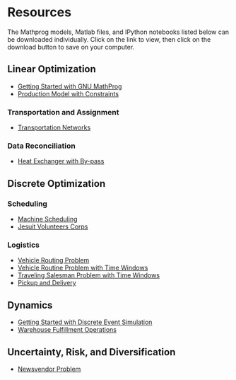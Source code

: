 Resources
========
The Mathprog models, Matlab files, and IPython notebooks listed below can be downloaded individually. Click on the link to view, then click on the download button to save on your computer.

## Linear Optimization

* [Getting Started with GNU MathProg](http://nbviewer.ipython.org/github/jckantor/CBE40455/blob/master/notebooks/Getting%20Started%20with%20GNU%20MathProg.ipynb)
* [Production Model with Constraints](http://nbviewer.ipython.org/github/jckantor/ESTM60203/blob/master/notebooks/Production%20Models%20with%20Constraints.ipynb)

### Transportation and Assignment ###

* [Transportation Networks](http://nbviewer.ipython.org/github/jckantor/CBE40455/blob/master/notebooks/Transportation%20Networks.ipynb)

### Data Reconciliation ##

* [Heat Exchanger with By-pass](http://nbviewer.ipython.org/github/jckantor/CBE40455/blob/master/notebooks/Data%20Reconciliation.ipynb)

## Discrete Optimization

### Scheduling ##

* [Machine Scheduling](http://nbviewer.ipython.org/github/jckantor/CBE40455/blob/master/notebooks/Machine%20Scheduling.ipynb)
* [Jesuit Volunteers Corps](http://nbviewer.ipython.org/github/jckantor/CBE40455/blob/master/notebooks/Jesuit%20Volunteer%20Corps.ipynb)

### Logistics ###

* [Vehicle Routing Problem](http://nbviewer.ipython.org/github/jckantor/CBE40455/blob/master/notebooks/Vehicle%20Routing.ipynb)
* [Vehicle Routine Problem with Time Windows](http://nbviewer.ipython.org/github/jckantor/CBE40455/blob/master/notebooks/Vehicle%20Routine%20with%20Time%20Windows.ipynb)
* [Traveling Salesman Problem with Time Windows](http://nbviewer.ipython.org/github/jckantor/CBE40455/blob/master/notebooks/Traveling%20Salesman%20Problem%20with%20Time%20Windows.ipynb)
* [Pickup and Delivery]()

## Dynamics

* [Getting Started with Discrete Event Simulation](http://nbviewer.ipython.org/github/jckantor/CBE40455/blob/master/notebooks/Getting%20Started%20with%20Discrete%20Event%20Simulation.ipynb)
* [Warehouse Fulfillment Operations](http://nbviewer.ipython.org/github/jckantor/CBE40455/blob/master/notebooks/Warehouse%20Fulfillment%20Operations.ipynb)

## Uncertainty, Risk, and Diversification ## 

* [Newsvendor Problem](http://nbviewer.ipython.org/github/jckantor/CBE40455/blob/master/notebooks/Newsvendor%20Problem.ipynb)

